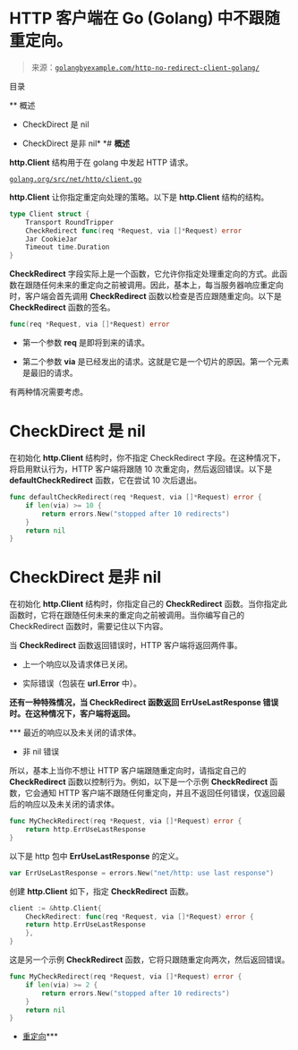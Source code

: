 <!--yml

分类：未分类

日期：2024-10-13 06:34:11

-->

# HTTP 客户端在 Go (Golang) 中不跟随重定向。

> 来源：[`golangbyexample.com/http-no-redirect-client-golang/`](https://golangbyexample.com/http-no-redirect-client-golang/)

目录

**   概述

+   CheckDirect 是 nil

+   CheckDirect 是非 nil*  *# **概述**

**http.Client** 结构用于在 golang 中发起 HTTP 请求。

[`golang.org/src/net/http/client.go`](https://golang.org/src/net/http/client.go)

**http.Client** 让你指定重定向处理的策略。以下是 **http.Client** 结构的结构。

```go
type Client struct {
	Transport RoundTripper
	CheckRedirect func(req *Request, via []*Request) error
	Jar CookieJar
	Timeout time.Duration
}
```

**CheckRedirect** 字段实际上是一个函数，它允许你指定处理重定向的方式。此函数在跟随任何未来的重定向之前被调用。因此，基本上，每当服务器响应重定向时，客户端会首先调用 **CheckRedirect** 函数以检查是否应跟随重定向。以下是 **CheckRedirect** 函数的签名。

```go
func(req *Request, via []*Request) error
```

+   第一个参数 **req** 是即将到来的请求。

+   第二个参数 **via** 是已经发出的请求。这就是它是一个切片的原因。第一个元素是最旧的请求。

有两种情况需要考虑。

# **CheckDirect 是 nil**

在初始化 **http.Client** 结构时，你不指定 CheckRedirect 字段。在这种情况下，将启用默认行为，HTTP 客户端将跟随 10 次重定向，然后返回错误。以下是 **defaultCheckRedirect** 函数，它在尝试 10 次后退出。

```go
func defaultCheckRedirect(req *Request, via []*Request) error {
	if len(via) >= 10 {
		return errors.New("stopped after 10 redirects")
	}
	return nil
}
```

# **CheckDirect 是非 nil**

在初始化 **http.Client** 结构时，你指定自己的 **CheckRedirect** 函数。当你指定此函数时，它将在跟随任何未来的重定向之前被调用。当你编写自己的 CheckRedirect 函数时，需要记住以下内容。

当 **CheckRedirect** 函数返回错误时，HTTP 客户端将返回两件事。

+   上一个响应以及请求体已关闭。

+   实际错误（包装在 **url.Error** 中）。

**还有一种特殊情况，当 **CheckRedirect** 函数返回 **ErrUseLastResponse** 错误时。在这种情况下，客户端将返回。**

***   最近的响应以及未关闭的请求体。

+   非 nil 错误

所以，基本上当你不想让 HTTP 客户端跟随重定向时，请指定自己的 **CheckRedirect** 函数以控制行为。例如，以下是一个示例 **CheckRedirect** 函数，它会通知 HTTP 客户端不跟随任何重定向，并且不返回任何错误，仅返回最后的响应以及未关闭的请求体。

```go
func MyCheckRedirect(req *Request, via []*Request) error {
	return http.ErrUseLastResponse
}
```

以下是 http 包中 **ErrUseLastResponse** 的定义。

```go
var ErrUseLastResponse = errors.New("net/http: use last response")
```

创建 **http.Client** 如下，指定 **CheckRedirect** 函数。

```go
client := &http.Client{
    CheckRedirect: func(req *Request, via []*Request) error {
	return http.ErrUseLastResponse
    },
}
```

这是另一个示例 **CheckRedirect** 函数，它将只跟随重定向两次，然后返回错误。

```go
func MyCheckRedirect(req *Request, via []*Request) error {
	if len(via) >= 2 {
		return errors.New("stopped after 10 redirects")
	}
	return nil
}
```

+   [重定向](https://golangbyexample.com/tag/redirect/)***
